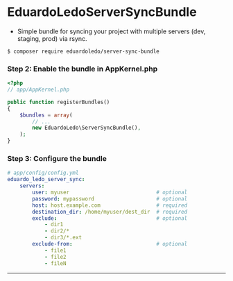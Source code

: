 # EduardoLedoServerSyncBundle
- Simple bundle for syncing your project with multiple servers (dev, staging, prod) via rsync.
```
$ composer require eduardoledo/server-sync-bundle

```

### Step 2: Enable the bundle in AppKernel.php

```php
<?php
// app/AppKernel.php

public function registerBundles()
{
    $bundles = array(
        // ...
        new EduardoLedo\ServerSyncBundle(),
    );
}
```
### Step 3: Configure the bundle

```yaml
# app/config/config.yml
eduardo_ledo_server_sync:
    servers:
        user: myuser                            # optional
        password: mypassword                    # optional
        host: host.example.com                  # required
        destination_dir: /home/myuser/dest_dir  # required
        exclude:                                # optional
            - dir1
            - dir2/*
            - dir3/*.ext
        exclude-from:                           # optional
            - file1
            - file2
            - fileN
```
---
